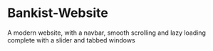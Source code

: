 # Bankist-Website

A modern website, with a navbar, smooth scrolling and lazy loading complete with a slider and tabbed windows
